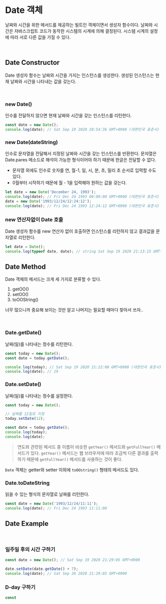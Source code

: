 # Date 객체
날짜와 시간을 위한 메서드를 제공하는 빌트인 객체이면서 생성자 함수이다. 날짜와 시간은 자바스크립트 코드가 동작한 시스템의 시계에 의해 결정된다. 시스템 시계의 설정에 따라 서로 다른 값을 가질 수 있다.

<br />

## Date Constructor
Date 생성자 함수는 날짜와 시간을 가지는 인스턴스를 생성한다. 생성된 인스턴스는 현재 날짜와 시간을 나타내는 값을 갖는다.

<br />

### new Date()
인수를 전달하지 않으면 현재 날짜와 시간을 갖는 인스턴스를 리턴한다.
```jsx
const date = new Date();
console.log(date); // Sat Sep 19 2020 20:54:36 GMT+0900 (대한민국 표준시)
```

### new Date(dateString)
인수로 문자열을 전달해서 지정된 날짜와 시간을 갖는 인스턴스를 반환한다. 문자열은 Date.pares 메소드로 해석이 가능한 형식이어야 하기 때문에 한글은 전달할 수 없다.
- 문자열 외에도 인수로 숫자를 연, 월-1, 일, 시, 분, 초, 밀리 초 순서로 입력할 수도 있다.
- 0월부터 시작하기 때문에 월 - 1을 입력해야 원하는 값을 갖는다.
```jsx
let date = new Date('December 24, 1993');
console.log(date); // Fri Dec 24 1993 00:00:00 GMT+0900 (대한민국 표준시)
date = new Date('1993/12/24/12:24:12');
console.log(date); // Fri Dec 24 1993 12:24:12 GMT+0900 (대한민국 표준시)
```

### new 연산자없이 Date 호출
Date 생성자 함수를 new 연산자 없이 호출하면 인스턴스를 리턴하지 않고 결과값을 문자열로 리턴한다.
```jsx
let date = Date();
console.log(typeof date, date); // string Sat Sep 19 2020 21:13:15 GMT+0900 (대한민국 표준시)
```

## Date Method
Date 객체의 메서드는 크게 세 가지로 분류할 수 있다.
1. getOO()
2. setOO()
3. toOOString()

너무 많으니까 중요해 보이는 것만 알고 나머지는 필요할 때마다 찾아서 쓰자..

<br />

### Date.getDate()
날짜(일)를 나타내는 정수를 리턴한다.

```jsx
const today = new Date();
const date = today.getDate();

console.log(today); // Sat Sep 19 2020 21:22:08 GMT+0900 (대한민국 표준시)
console.log(date); // 19
```

### Date.setDate()
날짜(일)를 나타내는 정수를 설정한다.

```jsx
const today = new Date();

// 날짜를 12일로 지정
today.setDate(12);

const date = today.getDate();
console.log(today);
console.log(date);
```

> 연도와 관련된 메서드 중 이름이 비슷한 `getYear()` 메서드와 `getFullYear()` 메서드가 있다. `getYear()` 메서드는 웹 브라우저에 따라 조금씩 다른 결과를 출력하기 때문에 `getFullYear()` 메서드를 사용하는 것이 좋다.

`Date` 객체는 getter와 setter 이외에 `toOOstring()` 형태의 메서드도 있다.

### Date.toDateString
읽을 수 있는 형식의 문자열로 날짜를 리턴한다.
```jsx
const date = new Date('1993/12/24/11:11');
console.log(date); // Fri Dec 24 1993 11:11:00
```


## Date Example

<br />

### 일주일 후의 시간 구하기
```jsx
const date = new Date(); // Sat Sep 19 2020 21:29:05 GMT+0900

date.setDate(date.getDate() + 7);
console.log(date); // Sat Sep 26 2020 21:29:05 GMT+0900
```

### D-day 구하기
```jsx
const 
```